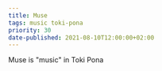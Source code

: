 ```yaml
---
title: Muse
tags: music toki-pona
priority: 30
date-published: 2021-08-10T12:00:00+02:00
---
```


Muse is "music" in Toki Pona
